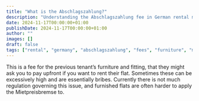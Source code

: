 ```yaml
---
title: "What is the Abschlagszahlung?"
description: "Understanding the Abschlagszahlung fee in German rental market, including its implications for furnished apartments and relationship to Mietpreisbremse"
date: 2024-11-17T00:00:00+01:00
publishDate: 2024-11-17T00:00:00+01:00
author: ""
images: []
draft: false
tags: ["rental", "germany", "abschlagszahlung", "fees", "furniture", "mietpreisbremse"]
---
```

This is a fee for the previous tenant’s furniture and fitting, that they might ask you to pay upfront if you want to rent their flat. Sometimes these can be excessively high and are essentially bribes. Currently there is not much regulation governing this issue, and furnished flats are often harder to apply the Mietpreisbremse to. 
